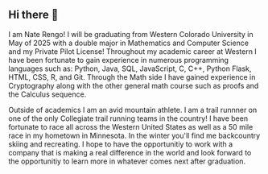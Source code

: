 ## Hi there 👋

I am Nate Rengo! I will be graduating from Western Colorado University in May of 2025 with a double major in Mathematics and Computer Science and my Private Pilot License! Throughout my academic career at Western I have been fortunate to gain experience in numerous programming languages such as: Python, Java, SQL, JavaScript, C, C++, Python Flask, HTML, CSS, R, and Git. Through the Math side I have gained experience in Cryptography along with the other general math course such as proofs and the Calculus sequence. 

Outside of academics I am an avid mountain athlete. I am a trail runnner on one of the only Collegiate trail running teams in the country! I have been fortunate to race all across the Western United States as well as a 50 mile race in my hometown in Minnesota. In the winter you'll find me backcountry skiing and recreating. I hope to have the opportunitiy to work with a company that is making a real difference in the world and look forward to the opportunitiy to learn more in whatever comes next after graduation. 
